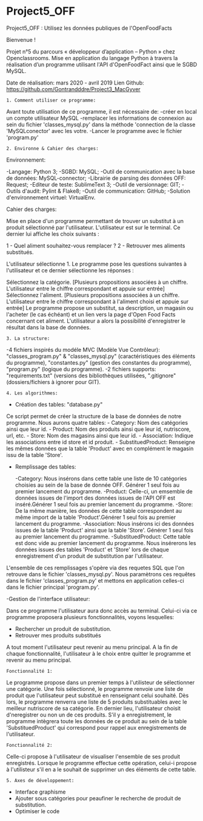 # Project5_OFF

Project5_OFF : Utilisez les données publiques de l'OpenFoodFacts

Bienvenue !

Projet n°5 du parcours « développeur d’application – Python » chez Openclassrooms. Mise en application du langage Python à travers la réalisation d’un programme utilisant l'API d'OpenFoodFact ainsi que le SGBD MySQL.


Date de réalisation: mars 2020 - avril 2019 Lien Github: https://github.com/Gontrandddre/Project3_MacGyver

	1. Comment utiliser ce programme:

Avant toute utilisation de ce programme, il est nécessaire de:
-créer en local un compte utilisateur MySQL
-remplacer les informations de connexion au sein du fichier 'classes_mysql.py' dans la méthode 'connection de la classe 'MySQLconector' avec les votre.
-Lancer le programme avec le fichier 'program.py'

	2. Environne & Cahier des charges:

Environnement:

-Langage: Python 3;
-SGBD: MySQL;
-Outil de communication avec la base de données: MySQL-connector;
-Librairie de parsing des données OFF: Request;
-Editeur de teste: SublimeText 3;
-Outil de versionnage: GIT;
-Outils d'audit: Pylint & Flake8;
-Outil de communication: GitHub;
-Solution d'environnement virtuel: VirtualEnv.

Cahier des charges:

Mise en place d'un programme permettant de trouver un substitut à un produit sélectionné par l'utilisateur.
L'utilisateur est sur le terminal. Ce dernier lui affiche les choix suivants :

1 - Quel aliment souhaitez-vous remplacer ?
2 - Retrouver mes aliments substitués.

L'utilisateur sélectionne 1. Le programme pose les questions suivantes à l'utilisateur et ce dernier sélectionne les réponses :

Sélectionnez la catégorie. [Plusieurs propositions associées à un chiffre. L'utilisateur entre le chiffre correspondant et appuie sur entrée]
Sélectionnez l'aliment. [Plusieurs propositions associées à un chiffre. L'utilisateur entre le chiffre correspondant à l'aliment choisi et appuie sur entrée]
Le programme propose un substitut, sa description, un magasin ou l'acheter (le cas échéant) et un lien vers la page d'Open Food Facts concernant cet aliment.
L'utilisateur a alors la possibilité d'enregistrer le résultat dans la base de données.
	


	3. La structure:

-4 fichiers inspirés du modéle MVC (Modèle Vue Contrôleur): "classes_program.py" & "classes_mysql.py" (caractéristiques des éléments du programme), "constantes.py" (gestion des constantes du programme), "program.py" (logique du programme).
-2 fichiers supports: "requirements.txt" (versions des bibliothèques utilisées, ".gitignore" (dossiers/fichiers à ignorer pour GIT).

	4. Les algorithmes:

- Création des tables: "database.py"

Ce script permet de créer la structure de la base de données de notre programme. Nous aurons quatre tables:
	- Category: Nom des catégories ainsi que leur id.
	- Product: Nom des produits ainsi que leur id, nutriscore, url, etc.
	- Store: Nom des magasins ainsi que leur id.
	- Association: Indique les associations entre id store et id produit.
	- SubstituedProduct: Renseigne les mêmes données que la table 'Product' avec en complément le magasin issu de la table 'Store'.

- Remplissage des tables:

	-Category: Nous insérons dans cette table une liste de 10 catégories choisies au sein de la base de donnée OFF. Générer 1 seul fois au premier lancement du programme.
	-Product: Celle-ci, un emsemble de données issues de l'import des données issues de l'API OFF est inséré.Générer 1 seul fois au premier lancement du programme.
	-Store: De la même manière, les données de cette table correspondent au même import de la table 'Product'.Générer 1 seul fois au premier lancement du programme.
	-Association: Nous insérons ici des données issues de la table 'Product' ainsi que la table 'Store'. Générer 1 seul fois au premier lancement du programme.
	-SubstituedProduct: Cette table est donc vide au premier lancement du programme. Nous insérerons les données issues des tables 'Product' et 'Store' lors de chaque enregistrement d'un produit de substitution par l'utilisateur.

L'ensemble de ces remplissages s'opère via des requetes SQL que l'on retrouve dans le fichier 'classes_mysql.py'.
Nous paramètrons ces requêtes dans le fichier 'classes_program.py' et mettons en application celles-ci dans le fichier principal 'program.py'.


-Gestion de l'interface utilisateur:

Dans ce programme l'utilisateur aura donc accès au terminal. Celui-ci via ce programme proposera plusieurs fonctionnalités, voyons lesquelles:
- Rechercher un produit de substitution.
- Retrouver mes produits substitués


A tout moment l'utilisateur peut revenir au menu principal.
A la fin de chaque fonctionnalité, l'utilisateur à le choix entre quitter le programme et revenir au menu principal.

	Fonctionnalité 1:
Le programme propose dans un premier temps à l'utilisteur de sélectionner une catégorie. Une fois sélectionné, le programme renvoie une liste de produit que l'utilisateur peut substitué en renseignant celui souhaité.
Dès lors, le programme renverra une liste de 5 produits substituables avec le meilleur nutriscore de sa catégorie. En dernier lieu, l'utilisateur choisit d'neregistrer ou non un de ces produits. 
S'il y a enregistrement, le programme intègrera toute les données de ce produit au sein de la table 'SubstituedProduct' qui correspond pour rappel aux enregistrements de l'utilisateur.

	Fonctionnalité 2:
Celle-ci propose à l'utilisateur de visualiser l'ensemble de ses produit enregistrés. Lorsque le programme effectue cette opération, celui-i propose à l'utilisteur s'il en a le souhait de supprimer un des éléments de cette table.


	5. Axes de développement:

- Interface graphisme
- Ajouter sous catégories pour peaufiner le recherche de produit de substitution.
- Optimiser le code
